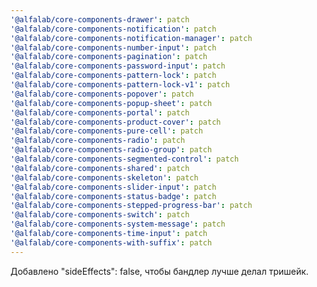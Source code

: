 ```yaml
---
'@alfalab/core-components-drawer': patch
'@alfalab/core-components-notification': patch
'@alfalab/core-components-notification-manager': patch
'@alfalab/core-components-number-input': patch
'@alfalab/core-components-pagination': patch
'@alfalab/core-components-password-input': patch
'@alfalab/core-components-pattern-lock': patch
'@alfalab/core-components-pattern-lock-v1': patch
'@alfalab/core-components-popover': patch
'@alfalab/core-components-popup-sheet': patch
'@alfalab/core-components-portal': patch
'@alfalab/core-components-product-cover': patch
'@alfalab/core-components-pure-cell': patch
'@alfalab/core-components-radio': patch
'@alfalab/core-components-radio-group': patch
'@alfalab/core-components-segmented-control': patch
'@alfalab/core-components-shared': patch
'@alfalab/core-components-skeleton': patch
'@alfalab/core-components-slider-input': patch
'@alfalab/core-components-status-badge': patch
'@alfalab/core-components-stepped-progress-bar': patch
'@alfalab/core-components-switch': patch
'@alfalab/core-components-system-message': patch
'@alfalab/core-components-time-input': patch
'@alfalab/core-components-with-suffix': patch
---
```


Добавлено "sideEffects": false, чтобы бандлер лучше делал тришейк.
